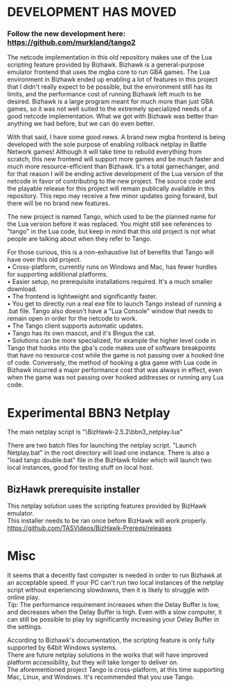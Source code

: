 # DEVELOPMENT HAS MOVED
### Follow the new development here: https://github.com/murkland/tango2  

The netcode implementation in this old repository makes use of the Lua scripting feature provided by Bizhawk. Bizhawk is a general-purpose emulator frontend that uses the mgba core to run GBA games. The Lua environment in Bizhawk ended up enabling a lot of features in this project that I didn't really expect to be possible, but the environment still has its limits, and the performance cost of running Bizhawk left much to be desired. Bizhawk is a large program meant for much more than just GBA games, so it was not well suited to the extremely specialized needs of a good netcode implementation. What we got with Bizhawk was better than anything we had before, but we can do even better.

With that said, I have some good news. A brand new mgba frontend is being developed with the sole purpose of enabling rollback netplay in Battle Network games! Although it will take time to rebuild everything from scratch, this new frontend will support more games and be much faster and much more resource-efficient than Bizhawk. It's a total gamechanger, and for that reason I will be ending active development of the Lua version of the netcode in favor of contributing to the new project. The source code and the playable release for this project will remain publically available in this repository. This repo may receive a few minor updates going forward, but there will be no brand new features.

The new project is named Tango, which used to be the planned name for the Lua version before it was replaced. You might still see references to "tango" in the Lua code, but keep in mind that this old project is not what people are talking about when they refer to Tango.  

For those curious, this is a non-exhaustive list of benefits that Tango will have over this old project.  
• Cross-platform, currently runs on Windows and Mac, has fewer hurdles for supporting additional platforms.  
• Easier setup, no prerequisite installations required. It's a much smaller download.  
• The frontend is lightweight and significantly faster.  
• You get to directly run a real exe file to launch Tango instead of running a .bat file. Tango also doesn't have a "Lua Console" window that needs to remain open in order for the netcode to work.  
• The Tango client supports automatic updates.  
• Tango has its own mascot, and it's Bingus the cat.  
• Solutions can be more specialized, for example the higher level code in Tango that hooks into the gba's code makes use of software breakpoints that have no resource cost while the game is not passing over a hooked line of code. Conversely, the method of hooking a gba game with Lua code in Bizhawk incurred a major performance cost that was always in effect, even when the game was not passing over hooked addresses or running any Lua code.  


# Experimental BBN3 Netplay

The main netplay script is "\BizHawk-2.5.2\bbn3_netplay.lua"

There are two batch files for launching the netplay script. "Launch Netplay.bat" in the root directory will load one instance.
There is also a "load tango double.bat" file in the BizHawk folder which will launch two local instances, good for testing stuff on local host.

## BizHawk prerequisite installer
This netplay solution uses the scripting features provided by BizHawk emulator.  
This installer needs to be ran once before BizHawk will work properly.  
https://github.com/TASVideos/BizHawk-Prereqs/releases


# Misc

It seems that a decently fast computer is needed in order to run Bizhawk at an acceptable speed. 
If your PC can't run two local instances of the netplay script without experiencing slowdowns, then it is likely to struggle with online play.  
Tip: The performance requirement increases when the Delay Buffer is low, and decreases when the Delay Buffer is high. Even with a slow computer, it can still be possible to play by significantly increasing your Delay Buffer in the settings.

According to Bizhawk's documentation, the scripting feature is only fully supported by 64bit Windows systems.  
There are future netplay solutions in the works that will have improved platform accessibility, but they will take longer to deliver on.  
The aforementioned project Tango is cross-platform, at this time supporting Mac, Linux, and Windows. It's recommended that you use Tango.
